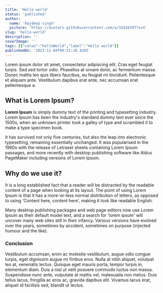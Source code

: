 ```yaml
---
title: 'Hello world'
status: 'published'
author:
  name: 'Rajdeep singh'
  picture: 'https://avatars.githubusercontent.com/u/32416397?v=4'
slug: 'hello-world'
description: ''
coverImage: ''
tags: [{"value":"helloWorld","label":"Hello world"}]
publishedAt: '2023-11-04T09:51:20.420Z'
---
```


Lorem ipsum dolor sit amet, consectetur adipiscing elit. Cras eget feugiat turpis. Sed sed tortor odio. Phasellus at ornare dolor, ac fermentum massa. Donec mattis leo quis libero faucibus, eu feugiat mi tincidunt. Pellentesque et aliquam ante. Vestibulum dapibus erat ante, nec accumsan erat pellentesque a.

## What is Lorem Ipsum?

**Lorem Ipsum** is simply dummy text of the printing and typesetting industry. Lorem Ipsum has been the industry's standard dummy text ever since the 1500s, when an unknown printer took a galley of type and scrambled it to make a type specimen book.

It has survived not only five centuries, but also the leap into electronic typesetting, remaining essentially unchanged. It was popularised in the 1960s with the release of Letraset sheets containing Lorem Ipsum passages, and more recently with desktop publishing software like Aldus PageMaker including versions of Lorem Ipsum.

## Why do we use it?

It is a long established fact that a reader will be distracted by the readable content of a page when looking at its layout. The point of using Lorem Ipsum is that it has a more-or-less normal distribution of letters, as opposed to using 'Content here, content here', making it look like readable English.

Many desktop publishing packages and web page editors now use Lorem Ipsum as their default model text, and a search for 'lorem ipsum' will uncover many web sites still in their infancy. Various versions have evolved over the years, sometimes by accident, sometimes on purpose (injected humour and the like).

### Conclusion

Vestibulum accumsan, enim ac molestie vestibulum, augue odio congue turpis, eget dignissim augue mi finibus eros. Nulla at nibh aliquet, volutpat leo at, venenatis lectus. Quisque eget mauris porta, tempor turpis in, elementum diam. Duis a nisl ut velit posuere commodo luctus non massa. Suspendisse nunc ante, vulputate at mattis vel, malesuada non metus. Duis tellus lacus, fringilla ac eros ac, gravida dapibus elit. Vivamus lacus erat, aliquet id facilisis sed, blandit ut lectus.



